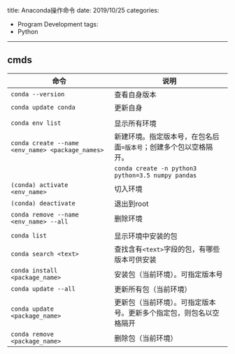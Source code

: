 title: Anaconda操作命令
date: 2019/10/25
categories:
- Program Development
tags:
- Python
---


## cmds

|命令|说明|
|---|---|
|`conda --version`| 查看自身版本|
|`conda update conda`|更新自身|
|||
|`conda env list`|显示所有环境|
|`conda create --name <env_name> <package_names>`|新建环境。指定版本号，在包名后面`=版本号`；创建多个包以空格隔开。|
||`conda create -n python3 python=3.5 numpy pandas`|
|`(conda) activate <env_name>`|切入环境|
|`(conda) deactivate`|退出到root|
|`conda remove --name <env_name> --all`|删除环境|
|||
|`conda list`|显示环境中安装的包|
|`conda search <text>`|查找含有`<text>`字段的包，有哪些版本可供安装|
|`conda install <package_name>`|安装包（当前环境）。可指定版本号|
|`conda update --all`|更新所有包（当前环境）|
|`conda update <package_name>`|更新包（当前环境）。可指定版本号。更新多个指定包，则包名以空格隔开|
|`conda remove <package_name>`|删除包（当前环境）|
